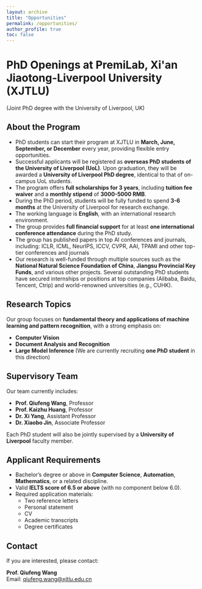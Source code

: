 ```yaml
---
layout: archive
title: "Opportunities"
permalink: /opportunities/
author_profile: true
toc: false
---
```


<!-- {% include toc %} -->

# PhD Openings at PremiLab, Xi'an Jiaotong-Liverpool University (XJTLU)  
(Joint PhD degree with the University of Liverpool, UK)

## About the Program

- PhD students can start their program at XJTLU in **March, June, September, or December** every year, providing flexible entry opportunities.
- Successful applicants will be registered as **overseas PhD students of the University of Liverpool (UoL)**. Upon graduation, they will be awarded a **University of Liverpool PhD degree**, identical to that of on-campus UoL students.
- The program offers **full scholarships for 3 years**, including **tuition fee waiver** and a **monthly stipend** of **3000-5000 RMB**.
- During the PhD period, students will be fully funded to spend **3-6 months** at the University of Liverpool for research exchange.
- The working language is **English**, with an international research environment.
- The group provides **full financial support** for at least **one international conference attendance** during the PhD study.
- The group has published papers in top AI conferences and journals, including: ICLR, ICML, NeurIPS, ICCV, CVPR, AAI, TPAMI and other top-tier conferences and journals
- Our research is well-funded through multiple sources such as the **National Natural Science Foundation of China**, **Jiangsu Provincial Key Funds**, and various other projects. Several outstanding PhD students have secured internships or positions at top companies (Alibaba, Baidu, Tencent, Ctrip) and world-renowned universities (e.g., CUHK).



## Research Topics

Our group focuses on **fundamental theory and applications of machine learning and pattern recognition**, with a strong emphasis on:

- **Computer Vision**
- **Document Analysis and Recognition**
- **Large Model Inference** (We are currently recruiting **one PhD student** in this direction)

## Supervisory Team

Our team currently includes:

- **Prof. Qiufeng Wang**, Professor
- **Prof. Kaizhu Huang**, Professor
- **Dr. Xi Yang**, Assistant Professor
- **Dr. Xiaobo Jin**, Associate Professor

Each PhD student will also be jointly supervised by a **University of Liverpool** faculty member.


## Applicant Requirements

- Bachelor’s degree or above in **Computer Science**, **Automation**, **Mathematics**, or a related discipline.
- Valid **IELTS score of 6.5 or above** (with no component below 6.0).
- Required application materials:
  - Two reference letters
  - Personal statement
  - CV
  - Academic transcripts
  - Degree certificates

## Contact

If you are interested, please contact:

**Prof. Qiufeng Wang**  
Email: [qiufeng.wang@xjtlu.edu.cn](mailto:qiufeng.wang@xjtlu.edu.cn)
